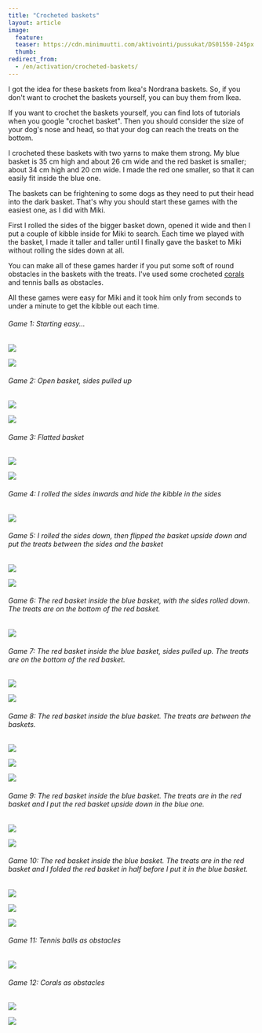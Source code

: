 ```yaml
---
title: "Crocheted baskets"
layout: article
image:
  feature:
  teaser: https://cdn.minimuutti.com/aktivointi/pussukat/DS01550-245px.jpg
  thumb:
redirect_from:
  - /en/activation/crocheted-baskets/
---
```


I got the idea for these baskets from Ikea's Nordrana baskets. So, if you don't want to crochet the baskets yourself, you can buy them from Ikea.

If you want to crochet the baskets yourself, you can find lots of tutorials when you google "crochet basket". Then you should consider the size of your dog's nose and head, so that your dog can reach the treats on the bottom.

I crocheted these baskets with two yarns to make them strong. My blue basket is 35 cm high and about 26 cm wide and the red basket is smaller; about 34 cm high and 20 cm wide. I made the red one smaller, so that it can easily fit inside the blue one.

The baskets can be frightening to some dogs as they need to put their head into the dark basket. That's why you should start these games with the easiest one, as I did with Miki.

First I rolled the sides of the bigger basket down, opened it wide and then I put a couple of kibble inside for Miki to search. Each time we played with the basket, I made it taller and taller until I finally gave the basket to Miki without rolling the sides down at all.

You can make all of these games harder if you put some soft of round obstacles in the baskets with the treats. I've used some crocheted [corals](/en/brain-games/corals/) and tennis balls as obstacles.

All these games were easy for Miki and it took him only from seconds to under a minute to get the kibble out each time.

###### Game 1: Starting easy...

![](https://cdn.minimuutti.com/aktivointi/pussukat/DS01371-800px.jpg)

![](https://cdn.minimuutti.com/aktivointi/pussukat/DS01382-800px.jpg)

###### Game 2: Open basket, sides pulled up

![](https://cdn.minimuutti.com/aktivointi/pussukat/DS01383-800px.jpg)

![](https://cdn.minimuutti.com/aktivointi/pussukat/DS01425-800px.jpg)

###### Game 3: Flatted basket

![](https://cdn.minimuutti.com/aktivointi/pussukat/DS01402-800px.jpg)

![](https://cdn.minimuutti.com/aktivointi/pussukat/DS01393-800px.jpg)

###### Game 4: I rolled the sides inwards and hide the kibble in the sides

![](https://cdn.minimuutti.com/aktivointi/pussukat/DS01433-800px.jpg)

###### Game 5: I rolled the sides down, then flipped the basket upside down and put the treats between the sides and the basket

![](https://cdn.minimuutti.com/aktivointi/pussukat/DS01454-800px.jpg)

![](https://cdn.minimuutti.com/aktivointi/pussukat/DS01455-800px.jpg)

###### Game 6: The red basket inside the blue basket, with the sides rolled down. The treats are on the bottom of the red basket.

![](https://cdn.minimuutti.com/aktivointi/pussukat/DS01484-800px.jpg)

###### Game 7: The red basket inside the blue basket, sides pulled up. The treats are on the bottom of the red basket.

![](https://cdn.minimuutti.com/aktivointi/pussukat/DS01505-800px.jpg)

![](https://cdn.minimuutti.com/aktivointi/pussukat/DS01550-800px.jpg)

###### Game 8: The red basket inside the blue basket. The treats are between the baskets.

![](https://cdn.minimuutti.com/aktivointi/pussukat/DS01513-800px.jpg)

![](https://cdn.minimuutti.com/aktivointi/pussukat/DS01516-800px.jpg)

![](https://cdn.minimuutti.com/aktivointi/pussukat/DS01576-800px.jpg)

###### Game 9: The red basket inside the blue basket. The treats are in the red basket and I put the red basket upside down in the blue one.

![](https://cdn.minimuutti.com/aktivointi/pussukat/DS01581-800px.jpg)

![](https://cdn.minimuutti.com/aktivointi/pussukat/DS01589-800px.jpg)

###### Game 10: The red basket inside the blue basket. The treats are in the red basket and I folded the red basket in half before I put it in the blue basket.

![](https://cdn.minimuutti.com/aktivointi/pussukat/DS01605-800px.jpg)

![](https://cdn.minimuutti.com/aktivointi/pussukat/DS01669-800px.jpg)

![](https://cdn.minimuutti.com/aktivointi/pussukat/DS01631-800px.jpg)

###### Game 11: Tennis balls as obstacles

![](https://cdn.minimuutti.com/aktivointi/pussukat/DS01642-800px.jpg)

###### Game 12: Corals as obstacles

![](https://cdn.minimuutti.com/aktivointi/pussukat/DS01654-800px.jpg)

![](https://cdn.minimuutti.com/aktivointi/pussukat/DS01657-800px.jpg)
